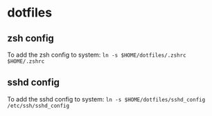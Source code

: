 # dotfiles

## zsh config
To add the zsh config to system: `ln -s $HOME/dotfiles/.zshrc $HOME/.zshrc`


## sshd config
To add the sshd config to system: `ln -s $HOME/dotfiles/sshd_config /etc/ssh/sshd_config`
